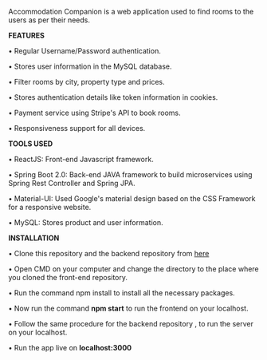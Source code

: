 
Accommodation Companion is a web application used to find rooms to the users as per their needs.

**FEATURES**

•	Regular Username/Password authentication.

•	Stores user information in the MySQL database.

•	Filter rooms by city, property type and prices.

•	Stores authentication details like token information in cookies.

•	Payment service using Stripe's API to book rooms.

•	Responsiveness support for all devices.

**TOOLS USED**

•	ReactJS: Front-end Javascript framework.

•	Spring Boot 2.0: Back-end JAVA framework to build microservices using Spring Rest Controller and Spring JPA.

•	Material-UI: Used Google's material design based on the CSS Framework for a responsive website.

•	MySQL: Stores product and user information.


**INSTALLATION**

•	Clone this repository and the backend repository from [here](https://github.com/ranirangari/accomodation-companion-server)

• Open CMD on your computer and change the directory to the place where you cloned the front-end repository.

• Run the command npm install to install all the necessary packages.

• Now run the command **npm start** to run the frontend on your localhost.

• Follow the same procedure for the backend repository , to run the server on your localhost.

• Run the app live on **localhost:3000**


